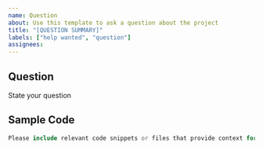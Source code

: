 ```yaml
---
name: Question
about: Use this template to ask a question about the project
title: "[QUESTION SUMMARY]"
labels: ["help wanted", "question"]
assignees: 
---
```


## Question

State your question

## Sample Code
```php
Please include relevant code snippets or files that provide context for your question.
```